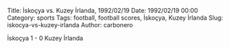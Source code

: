 Title: İskoçya vs. Kuzey İrlanda, 1992/02/19
Date: 1992/02/19 00:00
Category: sports
Tags: football, football scores, İskoçya, Kuzey İrlanda
Slug: iskocya-vs-kuzey-irlanda
Author: carbonero


İskoçya 1 - 0 Kuzey İrlanda
